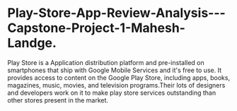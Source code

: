 # Play-Store-App-Review-Analysis---Capstone-Project-1-Mahesh-Landge.
Play Store is a Application distribution platform and pre-installed on smartphones that ship with Google Mobile Services and it's free to use. It provides access to content on the Google Play Store, including apps, books, magazines, music, movies, and television programs.Their lots of designers and developers work on it to make play store services outstanding than other stores present in the market.
